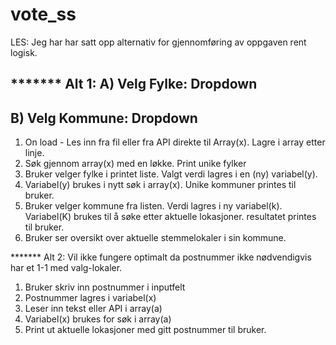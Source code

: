 # vote_ss

LES:
Jeg har har satt opp alternativ for gjennomføring av oppgaven rent logisk. 
 
******* Alt 1:
A) Velg Fylke:            Dropdown
-----------------
B) Velg Kommune:          Dropdown
-----------------

1.	On load - Les inn fra fil eller fra API direkte til Array(x). Lagre i array etter linje.
2.	Søk gjennom array(x) med en løkke. Print unike fylker 
3.	Bruker velger fylke i printet liste. Valgt verdi lagres i en (ny) variabel(y).
4.	Variabel(y) brukes i nytt søk i array(x). Unike kommuner printes til bruker.
5.	Bruker velger kommune fra listen. Verdi lagres i ny variabel(k). Variabel(K) brukes til å søke etter aktuelle lokasjoner. resultatet printes til bruker.
6.	Bruker ser oversikt over aktuelle stemmelokaler i sin kommune.


******* Alt 2: 
Vil ikke fungere optimalt da postnummer ikke nødvendigvis har et 1-1 med valg-lokaler.
1.	Bruker skriv inn postnummer i inputfelt
2.	Postnummer lagres i variabel(x)
3.	Leser inn tekst eller API i array(a)
4.	Variabel(x) brukes for søk i array(a)
5.	Print ut aktuelle lokasjoner med gitt postnummer til bruker.

